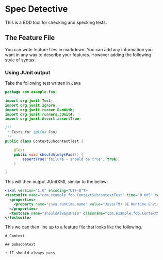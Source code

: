 # Spec Detective

This is a BDD tool for checking and specking tests.

## The Feature File

You can write feature files in markdown. You can add any information you want in any way to describe your features. However adding the following style of syntax.


### Using JUnit output

Take the following test written in Java
```java
package com.example.foo;

import org.junit.Test;
import org.junit.Ignore;
import org.junit.runner.RunWith;
import org.junit.runners.JUnit4;
import org.junit.Assert.assertTrue;

/**
 * Tests for {@link Foo}.
 */
public class ContextSubcontextTest {

    @Test
    public void shouldAlwaysPass() {
        assertTrue("failure - should be true", true);
    }

}
```
This will then output JUnitXML similar to the below:

```xml
<?xml version="1.0" encoding="UTF-8"?>
<testsuite name="com.example.foo.ContextSubcontextTest" time="0.005" tests="1" errors="0" skipped="0" failures="0">
  <properties>
    <property name="java.runtime.name" value="Java(TM) SE Runtime Environment"/>
  </properties>
  <testcase name="shouldAlwaysPass" classname="com.example.foo.ContextSubcontextTest" time="0"/>
</testsuite>
```
This we can then line up to a feature file that looks like the following.

```
# Context

## Subscontext

+ IT should always pass
```
